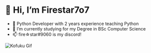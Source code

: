 # 👋 Hi, I’m Firestar7o7
- 👀 Python Developer with 2 years experience teaching Python
- 🌱 I’m currently studying for my Degree in BSc Computer Science
- 📫 fire☆star#9060 is my discord!

![Kofuku Gif](https://i.pinimg.com/originals/8a/a9/e6/8aa9e6f240a595d83a80e892ee6b6c2f.gif)


<!---
firestar707/firestar707 is a ✨ special ✨ repository because its `README.md` (this file) appears on your GitHub profile.
You can click the Preview link to take a look at your changes.
--->
